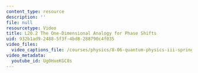 ```yaml
---
content_type: resource
description: ''
file: null
resourcetype: Video
title: L20.2 The One-Dimensional Analogy for Phase Shifts
uid: 932b1ad9-2488-5f3f-4bd8-288790c4f035
video_files:
  video_captions_file: /courses/physics/8-06-quantum-physics-iii-spring-2018/video-lectures/scattering-and-identical-particles/L20-2/Ug0HxeKGC8s.vtt
video_metadata:
  youtube_id: Ug0HxeKGC8s
---
```

